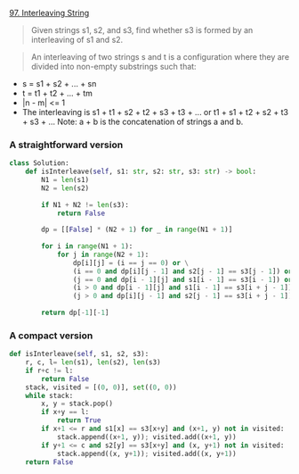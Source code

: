 [97. Interleaving String](https://leetcode.com/problems/interleaving-string)

> Given strings s1, s2, and s3, find whether s3 is formed by an interleaving of s1 and s2.

> An interleaving of two strings s and t is a configuration where they are divided into non-empty substrings such that:

- s = s1 + s2 + ... + sn
- t = t1 + t2 + ... + tm
- |n - m| <= 1
- The interleaving is s1 + t1 + s2 + t2 + s3 + t3 + ... or t1 + s1 + t2 + s2 + t3 + s3 + ...
Note: a + b is the concatenation of strings a and b.


### A straightforward version

```python
class Solution:
    def isInterleave(self, s1: str, s2: str, s3: str) -> bool:
        N1 = len(s1)
        N2 = len(s2)
        
        if N1 + N2 != len(s3):
            return False
        
        dp = [[False] * (N2 + 1) for _ in range(N1 + 1)]
                
        for i in range(N1 + 1):
            for j in range(N2 + 1):
                dp[i][j] = (i == j == 0) or \
                (i == 0 and dp[i][j - 1] and s2[j - 1] == s3[j - 1]) or \
                (j == 0 and dp[i - 1][j] and s1[i - 1] == s3[i - 1]) or \
                (i > 0 and dp[i - 1][j] and s1[i - 1] == s3[i + j - 1]) or \
                (j > 0 and dp[i][j - 1] and s2[j - 1] == s3[i + j - 1])
                
        return dp[-1][-1]
```

### A compact version

```python
def isInterleave(self, s1, s2, s3): 
    r, c, l= len(s1), len(s2), len(s3) 
    if r+c != l: 
        return False 
    stack, visited = [(0, 0)], set((0, 0)) 
    while stack: 
        x, y = stack.pop() 
        if x+y == l: 
            return True 
        if x+1 <= r and s1[x] == s3[x+y] and (x+1, y) not in visited: 
            stack.append((x+1, y)); visited.add((x+1, y)) 
        if y+1 <= c and s2[y] == s3[x+y] and (x, y+1) not in visited: 
            stack.append((x, y+1)); visited.add((x, y+1)) 
    return False
```